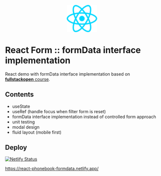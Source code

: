 <div style="text-align: center">
   <img src="./public/react.svg" alt="DOM Tree" width="100" />
</div>

# React Form :: formData interface implementation

React demo with formData interface implementation based on [**fullstackopen** course](https://fullstackopen.com/en/).

## Contents

- useState
- useRef (handle focus when filter form is reset)
- formData interface implementation instead of controlled form approach
- unit testing
- modal design
- fluid layout (mobile first)

## Deploy

[![Netlify Status](https://api.netlify.com/api/v1/badges/f1e1cb59-6781-4222-829c-7e58c3a7b0d2/deploy-status)](https://app.netlify.com/sites/react-phonebook-formdata/deploys)

https://react-phonebook-formdata.netlify.app/
